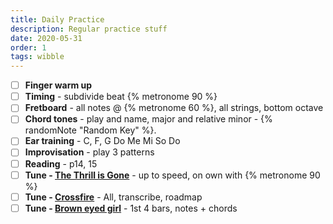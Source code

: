 ```yaml
---
title: Daily Practice
description: Regular practice stuff
date: 2020-05-31
order: 1
tags: wibble
---
```


- [ ] **Finger warm up**
- [ ] **Timing** - subdivide beat {% metronome 90 %}
- [ ] **Fretboard** - all notes @ {% metronome 60 %}, all strings, bottom octave
- [ ] **Chord tones** - play and name, major and relative minor - {% randomNote "Random Key" %}.
- [ ] **Ear training** - C, F, G Do Me Mi So Do
- [ ] **Improvisation** - play 3 patterns
- [ ] **Reading** - p14, 15
- [ ] **Tune - [The Thrill is Gone](/tunes/the-thrill-is-gone)** - up to speed, on own with {% metronome 90 %}
- [ ] **Tune - [Crossfire](/tunes/crossfire)** - All, transcribe, roadmap
- [ ] **Tune - [Brown eyed girl](/tunes/brown-eyed-girl/)** - 1st 4 bars, notes + chords
